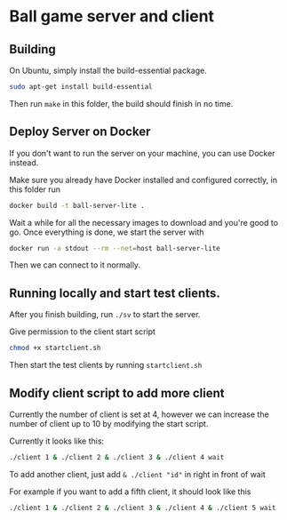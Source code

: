 # Ball game server and client


## Building

On Ubuntu, simply install the build-essential package.

```sh
sudo apt-get install build-essential
```

Then run `make` in this folder, the build should finish in no time.

## Deploy Server on Docker

If you don't want to run the server on your machine, you can use Docker instead.

Make sure you already have Docker installed and configured correctly, in this folder run

```sh
docker build -t ball-server-lite .
```

Wait a while for all the necessary images to download and you're good to go. Once everything is done, we start the server with

```sh
docker run -a stdout --rm --net=host ball-server-lite
```

Then we can connect to it normally.

## Running locally and start test clients.

After you finish building, run `./sv` to start the server.

Give permission to the client start script

```sh
chmod +x startclient.sh
```

Then start the test clients by running `startclient.sh`


## Modify client script to add more client


Currently the number of client is set at 4, however we can increase the number of client up to 10 by modifying the start script.


Currently it looks like this:

```sh
./client 1 & ./client 2 & ./client 3 & ./client 4 wait
```

To add another client, just add `& ./client "id"` in right in front of wait

For example if you want to add a fifth client, it should look like this

```sh
./client 1 & ./client 2 & ./client 3 & ./client 4 & ./client 5 wait
```